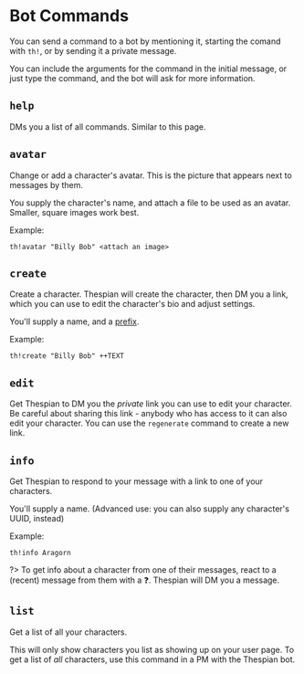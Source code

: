# Bot Commands

You can send a command to a bot by mentioning it, starting the comand with `th!`, or by sending it a private message.

You can include the arguments for the command in the initial message, or just type the command, and the bot will ask for more information.

## `help`

DMs you a list of all commands. Similar to this page.

## `avatar`

Change or add a character's avatar. This is the picture that appears next to messages by them.

You supply the character's name, and attach a file to be used as an avatar. Smaller, square images work best.

Example:

```
th!avatar "Billy Bob" <attach an image>
```

## `create`

Create a character. Thespian will create the character, then DM you a link, which you can use to edit the character's bio and adjust settings.

You'll supply a name, and a [prefix](/prefixes.md).

Example:

```
th!create "Billy Bob" ++TEXT
```

## `edit`

Get Thespian to DM you the _private_ link you can use to edit your character. Be careful about sharing this link - anybody who has access to it can also edit your character. You can use the `regenerate` command to create a new link.

## `info`

Get Thespian to respond to your message with a link to one of your characters.

You'll supply a name. (Advanced use: you can also supply any character's UUID, instead)

Example:

```
th!info Aragorn
```

?> To get info about a character from one of their messages, react to a (recent) message from them with a ❓. Thespian will DM you a message.

## `list`

Get a list of all your characters.

This will only show characters you list as showing up on your user page. To get a list of _all_ characters, use this command in a PM with the Thespian bot.
